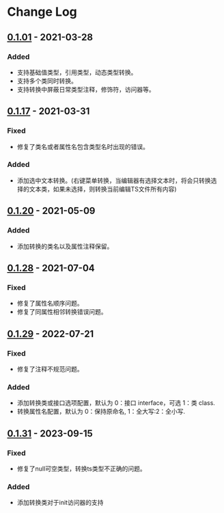# Change Log

## [0.1.01] - 2021-03-28
### Added
- 支持基础值类型，引用类型，动态类型转换。
- 支持多个类同时转换。
- 支持转换中屏蔽日常类型注释，修饰符，访问器等。

## [0.1.17] - 2021-03-31
### Fixed
- 修复了类名或者属性名包含类型名时出现的错误。
### Added
- 添加选中文本转换。(右键菜单转换，当编辑器有选择文本时，将会只转换选择的文本类，如果未选择，则转换当前编辑TS文件所有内容)

## [0.1.20] - 2021-05-09
### Added
- 添加转换的类名以及属性注释保留。

## [0.1.28] - 2021-07-04
### Fixed
- 修复了属性名顺序问题。
- 修复了同属性相邻转换错误问题。

## [0.1.29] - 2022-07-21
### Fixed
- 修复了注释不规范问题。
### Added
- 添加转换类或接口选项配置，默认为 0：接口 interface，可选 1：类 class.
- 转换属性名配置，默认为 0：保持原命名, 1：全大写:2：全小写.

## [0.1.31] - 2023-09-15
### Fixed
- 修复了null可空类型，转换ts类型不正确的问题。
### Added
- 添加转换类对于init访问器的支持


[Beta]: https://github.com/git102347501/CSharp-Convert-TS/compare/v0.0.01...HEAD
[0.1.01]: https://github.com/git102347501/CSharp-Convert-TS/compare/v0.0.01...v0.1.01
[0.1.17]: https://github.com/git102347501/CSharp-Convert-TS/compare/v0.1.01...v0.1.17
[0.1.20]: https://github.com/git102347501/CSharp-Convert-TS/compare/v0.1.17...v0.1.20
[0.1.28]: https://github.com/git102347501/CSharp-Convert-TS/compare/v0.1.20...v0.1.28
[0.1.29]: https://github.com/git102347501/CSharp-Convert-TS/compare/v0.1.20...v0.1.29
[0.1.31]: https://github.com/git102347501/CSharp-Convert-TS/compare/v0.1.20...v0.1.31
